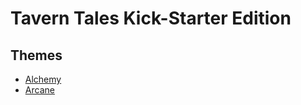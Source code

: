 # Tavern Tales Kick-Starter Edition

## Themes
* [Alchemy](themes/alchemy/Alchemy.md)
* [Arcane](themes/arcane/Arcane.md)